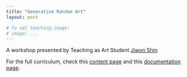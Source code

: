 ```yaml
---
title: "Generative Random Art"
layout: post

# To set teaching:image:
# image: ...
---
```

A workshop presented by Teaching as Art Student [Jiwon Shin](http://jiwonshin.com/)   

For the full curriculum, check this [content page](https://js6450.github.io/random/) and this [documentation page](https://github.com/teachingasart/2019/blob/master/Assignments/5_Final/Jiwon_Shin.md). 
 
